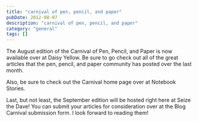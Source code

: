 ```yaml
---
title: "carnival of pen, pencil, and paper"
pubDate: 2012-08-07
description: "carnival of pen, pencil, and paper"
category: "general"
tags: []
---
```


The August edition of the Carnival of Pen, Pencil, and Paper is now available over at Daisy Yellow. Be sure to go check out all of the great articles that the pen, pencil, and paper community has posted over the last month.

Also, be sure to check out the Carnival home page over at Notebook Stories.

Last, but not least, the September edition will be hosted right here at Seize the Dave! You can submit your articles for consideration over at the Blog Carnival submission form. I look forward to reading them!
